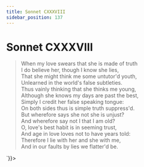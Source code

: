 ```yaml
---
title: Sonnet CXXXVIII
sidebar_position: 137
---
```

<div dangerouslySetInnerHTML={{__html: `<div><HTML><HEAD><TITLE>Sonnet CXXXVIII</TITLE></HEAD>
<BODY><H1>Sonnet CXXXVIII</H1>

<BLOCKQUOTE>When my love swears that she is made of truth<BR>
I do believe her, though I know she lies,<BR>
That she might think me some untutor'd youth,<BR>
Unlearned in the world's false subtleties.<BR>
Thus vainly thinking that she thinks me young,<BR>
Although she knows my days are past the best,<BR>
Simply I credit her false speaking tongue:<BR>
On both sides thus is simple truth suppress'd.<BR>
But wherefore says she not she is unjust?<BR>
And wherefore say not I that I am old?<BR>
O, love's best habit is in seeming trust,<BR>
And age in love loves not to have years told:<BR>
  Therefore I lie with her and she with me,<BR>
  And in our faults by lies we flatter'd be.<BR>
</BLOCKQUOTE>

</BODY></HTML>
</div>`}}></div>